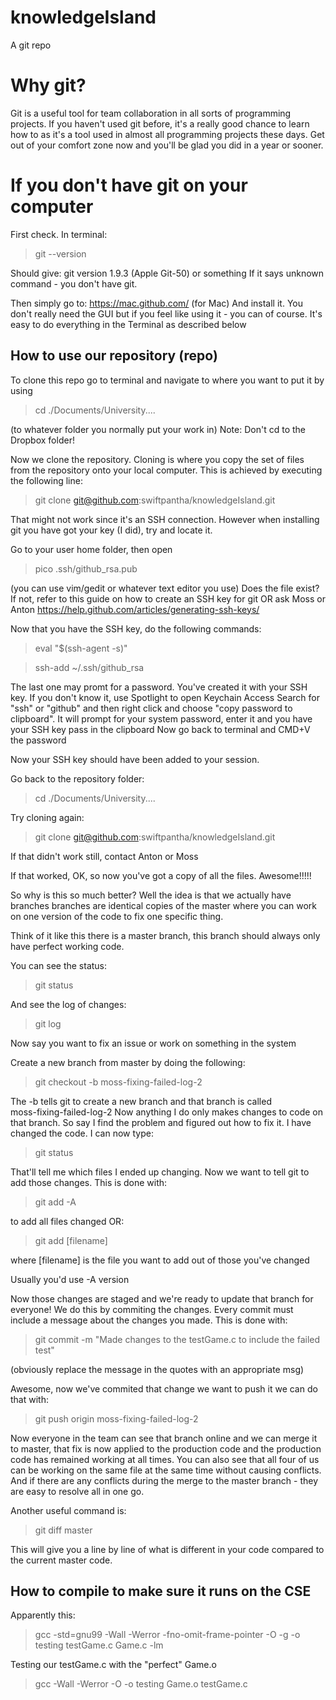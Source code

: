 # knowledgeIsland
A git repo

# Why git?
Git is a useful tool for team collaboration in all sorts of programming projects.
If you haven't used git before, it's a really good chance to learn how to as it's a tool used in almost all programming projects these days.
Get out of your comfort zone now and you'll be glad you did in a year or sooner.

# If you don't have git on your computer
First check. In terminal:
> git --version

Should give: git version 1.9.3 (Apple Git-50) or something
If it says unknown command - you don't have git.

Then simply go to: https://mac.github.com/ (for Mac)
And install it.
You don't really need the GUI but if you feel like using it - you can of course.
It's easy to do everything in the Terminal as described below

## How to use our repository (repo)

To clone this repo go to terminal and navigate to where you want 
to put it by using 

> cd ./Documents/University.... 

(to whatever folder you normally put your work in)
Note: Don't cd to the Dropbox folder!

Now we clone the repository. Cloning is where you copy the set of files
from the repository onto your local computer. This is achieved by executing 
the following line:

> git clone git@github.com:swiftpantha/knowledgeIsland.git

That might not work since it's an SSH connection.
However when installing git you have got your key (I did), try and locate it.

Go to your user home folder, then open
> pico .ssh/github_rsa.pub

(you can use vim/gedit or whatever text editor you use)
Does the file exist?
If not, refer to this guide on how to create an SSH key for git OR ask Moss or Anton
https://help.github.com/articles/generating-ssh-keys/

Now that you have the SSH key, do the following commands:
> eval "$(ssh-agent -s)"

> ssh-add ~/.ssh/github_rsa

The last one may promt for a password. You've created it with your SSH key. 
If you don't know it, use Spotlight to open Keychain Access
Search for "ssh" or "github" and then right click and choose "copy password to clipboard". 
It will prompt for your system password, enter it and you have your SSH key pass in the clipboard
Now go back to terminal and CMD+V the password

Now your SSH key should have been added to your session.

Go back to the repository folder:
> cd ./Documents/University....

Try cloning again:
> git clone git@github.com:swiftpantha/knowledgeIsland.git

If that didn't work still, contact Anton or Moss

If that worked, OK, so now you've got a copy of all the files. Awesome!!!!!

So why is this so much better? Well the idea is that we actually have branches
branches are identical copies of the master where you can work on one version
of the code to fix one specific thing.

Think of it like this there is a master branch, this branch should
always only have perfect working code. 

You can see the status:
> git status

And see the log of changes:
> git log

Now say you want to fix an issue or work on something in the system

Create a new branch from master by doing the following:

> git checkout -b moss-fixing-failed-log-2

The -b tells git to create a new branch and that branch is called  
moss-fixing-failed-log-2 Now anything I do only makes changes to code on
that branch. So say I find the problem and figured out how to fix it. I have changed the code.
I can now type:

> git status

That'll tell me which files I ended up changing. Now we want to tell git
to add those changes. This is done with:

> git add -A 

to add all files changed
OR:
> git add [filename]

where [filename] is the file you want to add out of those you've changed

Usually you'd use -A version

Now those changes are staged and we're ready to update that branch for everyone!
We do this by commiting the changes. Every commit must include a message about
the changes you made. This is done with:

> git commit -m "Made changes to the testGame.c to include the failed test"

(obviously replace the message in the quotes with an appropriate msg)

Awesome, now we've commited that change we want to push it we can do that with:

> git push origin moss-fixing-failed-log-2 

Now everyone in the team can see that branch online and we can merge it to master, that fix is 
now applied to the production code and the production code has remained 
working at all times. You can also see that all four of us can be working on
the same file at the same time without causing conflicts.
And if there are any conflicts during the merge to the master branch - they are easy to resolve all in one go.

Another useful command is:

> git diff master 

This will give you a line by line of what is different in your code compared to the current master code.

## How to compile to make sure it runs on the CSE
Apparently this:
> gcc -std=gnu99 -Wall -Werror -fno-omit-frame-pointer -O -g -o testing testGame.c Game.c -lm

Testing our testGame.c with the "perfect" Game.o
> gcc -Wall -Werror -O -o testing Game.o testGame.c


